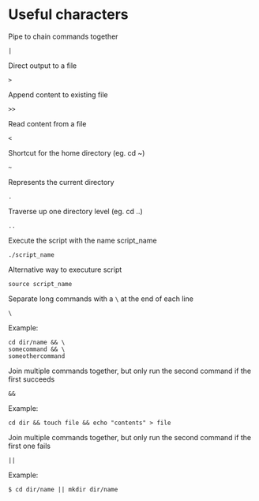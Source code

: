 
# Useful characters

Pipe to chain commands together

	| 
	
Direct output to a file

	> 
	
Append content to existing file
	
	>>

Read content from a file

	< 

Shortcut for the home directory (eg. cd ~)
	
	~
	
Represents the current directory

	. 
	
Traverse up one directory level (eg. cd ..)

	..
	
Execute the script with the name script_name

	./script_name

Alternative way to executure script

	source script_name

Separate long commands with a `\` at the end of each line
	
	\
	
Example:

	cd dir/name && \
	somecommand && \
	someothercommand

Join multiple commands together, but only run the second command if the first succeeds
	
	&&

Example:

	cd dir && touch file && echo "contents" > file
	
Join multiple commands together, but only run the second command if the first one fails

	||

Example:

	$ cd dir/name || mkdir dir/name
